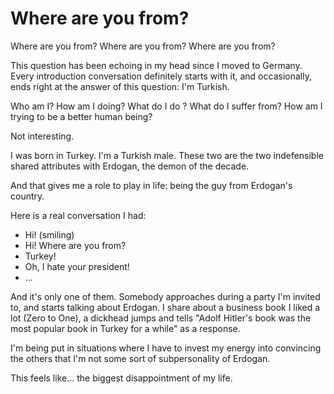 # Where are you from?

Where are you from?
Where are you from?
Where are you from?

This question has been echoing in my head since I moved to Germany. Every introduction conversation definitely starts with it, and occasionally, ends right at the answer of this question: I'm Turkish.

Who am I? How am I doing? What do I do ? What do I suffer from? How am I trying to be a better human being?

Not interesting.

I was born in Turkey. I'm a Turkish male. These two are the two indefensible shared attributes with Erdogan, the demon of the decade.

And that gives me a role to play in life: being the guy from Erdogan's country.

Here is a real conversation I had:

- Hi! (smiling)
- Hi! Where are you from?
- Turkey!
- Oh, I hate your president!
- ...

And it's only one of them. Somebody approaches during a party I'm invited to, and starts talking about Erdogan. I share about a business book I liked a lot (Zero to One), a dickhead jumps and tells "Adolf Hitler's book was the most popular book in Turkey for a while" as a response.

I'm being put in situations where I have to invest my energy into convincing the others that I'm not some sort of subpersonality of Erdogan.

This feels like... the biggest disappointment of my life.
